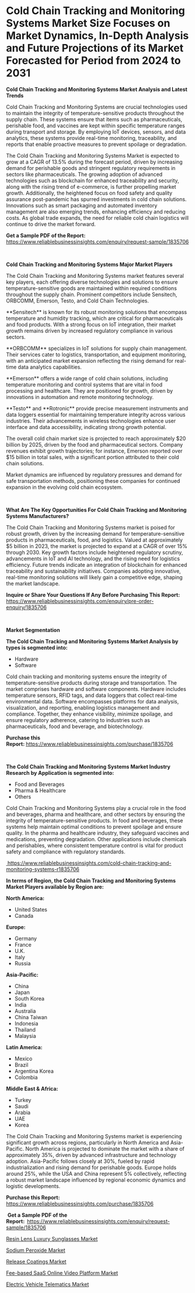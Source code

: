 <p><h1>Cold Chain Tracking and Monitoring Systems Market Size Focuses on Market Dynamics, In-Depth Analysis and Future Projections of its Market Forecasted for Period from 2024 to 2031</h1></p><p><strong>Cold Chain Tracking and Monitoring Systems Market Analysis and Latest Trends</strong></p>
<p><p>Cold Chain Tracking and Monitoring Systems are crucial technologies used to maintain the integrity of temperature-sensitive products throughout the supply chain. These systems ensure that items such as pharmaceuticals, perishable food, and vaccines are kept within specific temperature ranges during transport and storage. By employing IoT devices, sensors, and data analytics, these systems provide real-time monitoring, traceability, and reports that enable proactive measures to prevent spoilage or degradation.</p><p>The Cold Chain Tracking and Monitoring Systems Market is expected to grow at a CAGR of 13.5% during the forecast period, driven by increasing demand for perishable goods and stringent regulatory requirements in sectors like pharmaceuticals. The growing adoption of advanced technologies such as blockchain for enhanced traceability and security, along with the rising trend of e-commerce, is further propelling market growth. Additionally, the heightened focus on food safety and quality assurance post-pandemic has spurred investments in cold chain solutions. Innovations such as smart packaging and automated inventory management are also emerging trends, enhancing efficiency and reducing costs. As global trade expands, the need for reliable cold chain logistics will continue to drive the market forward.</p></p>
<p><strong>Get a Sample PDF of the Report:&nbsp;</strong> <a href="https://www.reliablebusinessinsights.com/enquiry/request-sample/1835706?utm_campaign=112&utm_medium=2&utm_source=Github&utm_content=ia&utm_term=16102024&utm_id=cold-chain-tracking-and-monitoring-systems">https://www.reliablebusinessinsights.com/enquiry/request-sample/1835706</a></p>
<p>&nbsp;</p>
<p><strong>Cold Chain Tracking and Monitoring Systems Major Market Players</strong></p>
<p><p>The Cold Chain Tracking and Monitoring Systems market features several key players, each offering diverse technologies and solutions to ensure temperature-sensitive goods are maintained within required conditions throughout the supply chain. Prominent competitors include Sensitech, ORBCOMM, Emerson, Testo, and Cold Chain Technologies.</p><p>**Sensitech** is known for its robust monitoring solutions that encompass temperature and humidity tracking, which are critical for pharmaceuticals and food products. With a strong focus on IoT integration, their market growth remains driven by increased regulatory compliance in various sectors.</p><p>**ORBCOMM** specializes in IoT solutions for supply chain management. Their services cater to logistics, transportation, and equipment monitoring, with an anticipated market expansion reflecting the rising demand for real-time data analytics capabilities. </p><p>**Emerson** offers a wide range of cold chain solutions, including temperature monitoring and control systems that are vital in food processing and healthcare. They are positioned for growth, driven by innovations in automation and remote monitoring technology.</p><p>**Testo** and **Rotronic** provide precise measurement instruments and data loggers essential for maintaining temperature integrity across various industries. Their advancements in wireless technologies enhance user interface and data accessibility, indicating strong growth potential.</p><p>The overall cold chain market size is projected to reach approximately $20 billion by 2025, driven by the food and pharmaceutical sectors. Company revenues exhibit growth trajectories; for instance, Emerson reported over $15 billion in total sales, with a significant portion attributed to their cold chain solutions.</p><p>Market dynamics are influenced by regulatory pressures and demand for safe transportation methods, positioning these companies for continued expansion in the evolving cold chain ecosystem.</p></p>
<p>&nbsp;</p>
<p><strong>What Are The Key Opportunities For Cold Chain Tracking and Monitoring Systems Manufacturers?</strong></p>
<p><p>The Cold Chain Tracking and Monitoring Systems market is poised for robust growth, driven by the increasing demand for temperature-sensitive products in pharmaceuticals, food, and logistics. Valued at approximately $5 billion in 2023, the market is projected to expand at a CAGR of over 15% through 2030. Key growth factors include heightened regulatory scrutiny, advancements in IoT and AI technology, and the rising need for logistics efficiency. Future trends indicate an integration of blockchain for enhanced traceability and sustainability initiatives. Companies adopting innovative, real-time monitoring solutions will likely gain a competitive edge, shaping the market landscape.</p></p>
<p><strong>Inquire or Share Your Questions If Any Before Purchasing This Report:</strong> <a href="https://www.reliablebusinessinsights.com/enquiry/pre-order-enquiry/1835706?utm_campaign=112&utm_medium=2&utm_source=Github&utm_content=ia&utm_term=16102024&utm_id=cold-chain-tracking-and-monitoring-systems">https://www.reliablebusinessinsights.com/enquiry/pre-order-enquiry/1835706</a></p>
<p>&nbsp;</p>
<p><strong>Market Segmentation</strong></p>
<p><strong>The Cold Chain Tracking and Monitoring Systems Market Analysis by types is segmented into:</strong></p>
<p><ul><li>Hardware</li><li>Software</li></ul></p>
<p><p>Cold chain tracking and monitoring systems ensure the integrity of temperature-sensitive products during storage and transportation. The market comprises hardware and software components. Hardware includes temperature sensors, RFID tags, and data loggers that collect real-time environmental data. Software encompasses platforms for data analysis, visualization, and reporting, enabling logistics management and compliance. Together, they enhance visibility, minimize spoilage, and ensure regulatory adherence, catering to industries such as pharmaceuticals, food and beverage, and biotechnology.</p></p>
<p><strong>Purchase this Report:&nbsp;</strong><a href="https://www.reliablebusinessinsights.com/purchase/1835706?utm_campaign=112&utm_medium=2&utm_source=Github&utm_content=ia&utm_term=16102024&utm_id=cold-chain-tracking-and-monitoring-systems">https://www.reliablebusinessinsights.com/purchase/1835706</a></p>
<p>&nbsp;</p>
<p><strong>The Cold Chain Tracking and Monitoring Systems Market Industry Research by Application is segmented into:</strong></p>
<p><ul><li>Food and Beverages</li><li>Pharma & Healthcare</li><li>Others</li></ul></p>
<p><p>Cold Chain Tracking and Monitoring Systems play a crucial role in the food and beverages, pharma and healthcare, and other sectors by ensuring the integrity of temperature-sensitive products. In food and beverages, these systems help maintain optimal conditions to prevent spoilage and ensure quality. In the pharma and healthcare industry, they safeguard vaccines and medications, preventing degradation. Other applications include chemicals and perishables, where consistent temperature control is vital for product safety and compliance with regulatory standards.</p></p>
<p><a href="https://www.reliablebusinessinsights.com/cold-chain-tracking-and-monitoring-systems-r1835706?utm_campaign=112&utm_medium=2&utm_source=Github&utm_content=ia&utm_term=16102024&utm_id=cold-chain-tracking-and-monitoring-systems">&nbsp;https://www.reliablebusinessinsights.com/cold-chain-tracking-and-monitoring-systems-r1835706</a></p>
<p><strong>In terms of Region, the Cold Chain Tracking and Monitoring Systems Market Players available by Region are:</strong></p>
<p>
    <p> <strong> North America: </strong>
        <ul>
            <li>United States</li>
            <li>Canada</li>
        </ul>
        </p> 
    <p> <strong> Europe: </strong>
        <ul>
            <li>Germany</li>
            <li>France</li>
            <li>U.K.</li>
            <li>Italy</li>
            <li>Russia</li>
        </ul>
        </p> 
    <p> <strong> Asia-Pacific: </strong>
        <ul>
            <li>China</li>
            <li>Japan</li>
            <li>South Korea</li>
            <li>India</li>
            <li>Australia</li>
            <li>China Taiwan</li>
            <li>Indonesia</li>
            <li>Thailand</li>
            <li>Malaysia</li>
        </ul>
        </p> 
    <p> <strong> Latin America: </strong>
        <ul>
            <li>Mexico</li>
            <li>Brazil</li>
            <li>Argentina Korea</li>
            <li>Colombia</li>
        </ul>
        </p> 
    <p> <strong> Middle East & Africa: </strong>
        <ul>
            <li>Turkey</li>
            <li>Saudi</li>
            <li>Arabia</li>
            <li>UAE</li>
            <li>Korea</li>
        </ul>
    </p>
    </p>
<p><p>The Cold Chain Tracking and Monitoring Systems market is experiencing significant growth across regions, particularly in North America and Asia-Pacific. North America is projected to dominate the market with a share of approximately 35%, driven by advanced infrastructure and technology adoption. Asia-Pacific follows closely at 30%, fueled by rapid industrialization and rising demand for perishable goods. Europe holds around 25%, while the USA and China represent 5% collectively, reflecting a robust market landscape influenced by regional economic dynamics and logistic developments.</p></p>
<p><strong>Purchase this Report: </strong><a href="https://www.reliablebusinessinsights.com/purchase/1835706?utm_campaign=112&utm_medium=2&utm_source=Github&utm_content=ia&utm_term=16102024&utm_id=cold-chain-tracking-and-monitoring-systems">https://www.reliablebusinessinsights.com/purchase/1835706</a></p>
<p>&nbsp;<strong>Get a Sample PDF of the Report:&nbsp;&nbsp;</strong><a href="https://www.reliablebusinessinsights.com/enquiry/request-sample/1835706?utm_campaign=112&utm_medium=2&utm_source=Github&utm_content=ia&utm_term=16102024&utm_id=cold-chain-tracking-and-monitoring-systems">https://www.reliablebusinessinsights.com/enquiry/request-sample/1835706</a></p>
<p><strong></strong></p>
<p><p><a href="https://github.com/boringzqthorperec/Market-Research-Report-List-1/blob/main/resin-lens-luxury-sunglasses-market.md?utm_campaign=112&utm_medium=2&utm_source=Github&utm_content=ia&utm_term=16102024&utm_id=cold-chain-tracking-and-monitoring-systems">Resin Lens Luxury Sunglasses Market</a></p><p><a href="https://www.linkedin.com/pulse/sodium-peroxide-market-research-report-forecast-growth-prospects-tupbc?utm_campaign=112&utm_medium=2&utm_source=Github&utm_content=ia&utm_term=16102024&utm_id=cold-chain-tracking-and-monitoring-systems">Sodium Peroxide Market</a></p><p><a href="https://www.linkedin.com/pulse/global-release-coatings-market-opportunities-challenges2024--1iqac?utm_campaign=112&utm_medium=2&utm_source=Github&utm_content=ia&utm_term=16102024&utm_id=cold-chain-tracking-and-monitoring-systems">Release Coatings Market</a></p><p><a href="https://github.com/mynearvphamillwd7/Market-Research-Report-List-1/blob/main/fee-based-saas-online-video-platform-market.md?utm_campaign=112&utm_medium=2&utm_source=Github&utm_content=ia&utm_term=16102024&utm_id=cold-chain-tracking-and-monitoring-systems">Fee-based SaaS Online Video Platform Market</a></p><p><a href="https://www.linkedin.com/pulse/future-innovation-global-electric-vehicle-telematics-market-yq2bf?utm_campaign=112&utm_medium=2&utm_source=Github&utm_content=ia&utm_term=16102024&utm_id=cold-chain-tracking-and-monitoring-systems">Electric Vehicle Telematics Market</a></p></p>